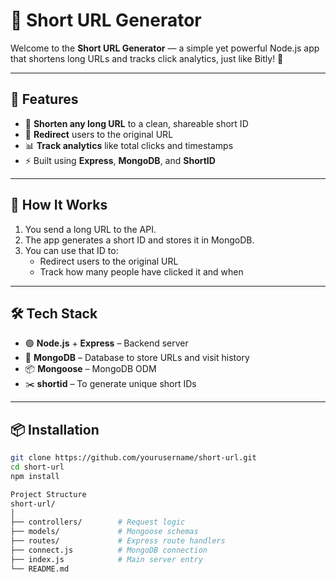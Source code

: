# 🔗 Short URL Generator

Welcome to the **Short URL Generator** — a simple yet powerful Node.js app that shortens long URLs and tracks click analytics, just like Bitly! 🚀

---

## 📸 Features

- 🔐 **Shorten any long URL** to a clean, shareable short ID
- 🚀 **Redirect** users to the original URL
- 📊 **Track analytics** like total clicks and timestamps
- ⚡ Built using **Express**, **MongoDB**, and **ShortID**

---

## 🧠 How It Works

1. You send a long URL to the API.
2. The app generates a short ID and stores it in MongoDB.
3. You can use that ID to:
   - Redirect users to the original URL
   - Track how many people have clicked it and when

---

## 🛠️ Tech Stack

- 🟢 **Node.js** + **Express** – Backend server
- 🍃 **MongoDB** – Database to store URLs and visit history
- 📦 **Mongoose** – MongoDB ODM
- ✂️ **shortid** – To generate unique short IDs

---

## 📦 Installation

```bash
git clone https://github.com/yourusername/short-url.git
cd short-url
npm install

Project Structure
short-url/
│
├── controllers/        # Request logic
├── models/             # Mongoose schemas
├── routes/             # Express route handlers
├── connect.js          # MongoDB connection
├── index.js            # Main server entry
└── README.md


